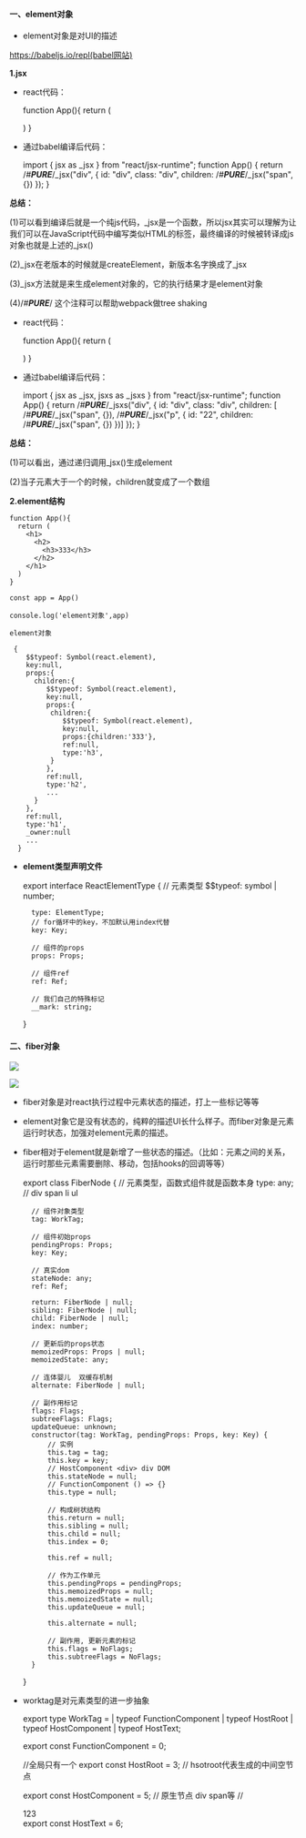 #### 一、element对象 ####

- element对象是对UI的描述

https://babeljs.io/repl(babel网站)

**1.jsx**

- react代码：

	function App(){
	  return (
	    <div id="div" class="div">
	      <span></span>
	    </div>
	  )
	}

- 通过babel编译后代码：

	import { jsx as _jsx } from "react/jsx-runtime";
	function App() {
	  return /*#__PURE__*/_jsx("div", {
	    id: "div",
	    class: "div",
	    children: /*#__PURE__*/_jsx("span", {})
	  });
	}

**总结：**

   (1)可以看到编译后就是一个纯js代码，_jsx是一个函数，所以jsx其实可以理解为让我们可以在JavaScript代码中编写类似HTML的标签，最终编译的时候被转译成js对象也就是上述的_jsx()

   (2)_jsx在老版本的时候就是createElement，新版本名字换成了_jsx

   (3)_jsx方法就是来生成element对象的，它的执行结果才是element对象

   (4)/*#__PURE__*/ 这个注释可以帮助webpack做tree shaking


- react代码：
	
	function App(){
	  return (
	    <div id="div" class="div">
	      <span></span>
	      <p id="22">
	        <span></span>
	      </p>
	    </div>
	  )
	}

- 通过babel编译后代码：

	import { jsx as _jsx, jsxs as _jsxs } from "react/jsx-runtime";
	function App() {
	  return /*#__PURE__*/_jsxs("div", {
	    id: "div",
	    class: "div",
	    children: [
          /*#__PURE__*/_jsx("span", {}), 
          /*#__PURE__*/_jsx("p", {
	         id: "22",
	         children: /*#__PURE__*/_jsx("span", {})
	     })]
	  });
	}


**总结：**

   (1)可以看出，通过递归调用_jsx()生成element

   (2)当子元素大于一个的时候，children就变成了一个数组


**2.element结构**

	function App(){
	  return (
	    <h1>
          <h2>
            <h3>333</h3>
          </h2>
        </h1>
	  )
	}

    const app = App()

    console.log('element对象',app)

    element对象

     {
        $$typeof: Symbol(react.element),
        key:null,
        props:{
          children:{
             $$typeof: Symbol(react.element),
             key:null,
             props:{
	          children:{
	             $$typeof: Symbol(react.element),
	             key:null,
                 props:{children:'333'},
	             ref:null,
                 type:'h3',
              }
	         },
             ref:null,
             type:'h2',
             ...
          }
        },
        ref:null,
        type:'h1',
        _owner:null
        ...
      }


- **element类型声明文件**

	export interface ReactElementType {
	    // 元素类型
	    $$typeof: symbol | number;
	
	    type: ElementType;
	    // for循环中的key，不加默认用index代替
	    key: Key;
	
	    // 组件的props
	    props: Props;
	
	    // 组件ref
	    ref: Ref;
	
	    // 我们自己的特殊标记
	    __mark: string;
	}


#### 二、fiber对象 ####

![](./images/react1.png)

![](./images/react2.png)

- fiber对象是对react执行过程中元素状态的描述，打上一些标记等等

- element对象它是没有状态的，纯粹的描述UI长什么样子。而fiber对象是元素运行时状态，加强对element元素的描述。

- fiber相对于element就是新增了一些状态的描述。（比如：元素之间的关系，运行时那些元素需要删除、移动，包括hooks的回调等等）
	
	export class FiberNode {
	    // 元素类型，函数式组件就是函数本身
	    type: any;   // div span li ul
	
	    // 组件对象类型
	    tag: WorkTag;
	
	    // 组件初始props
	    pendingProps: Props;
	    key: Key;
	
	    // 真实dom
	    stateNode: any;
	    ref: Ref;
	
	    return: FiberNode | null;
	    sibling: FiberNode | null;
	    child: FiberNode | null;
	    index: number;
	
	    // 更新后的props状态
	    memoizedProps: Props | null;
	    memoizedState: any;
	
	    // 连体婴儿  双缓存机制
	    alternate: FiberNode | null;    
	
	    // 副作用标记
	    flags: Flags;
	    subtreeFlags: Flags;
	    updateQueue: unknown;
	    constructor(tag: WorkTag, pendingProps: Props, key: Key) {
	        // 实例
	        this.tag = tag;
	        this.key = key;
	        // HostComponent <div> div DOM
	        this.stateNode = null;
	        // FunctionComponent () => {}
	        this.type = null;
	
	        // 构成树状结构
	        this.return = null;
	        this.sibling = null;
	        this.child = null;
	        this.index = 0;
	
	        this.ref = null;
	
	        // 作为工作单元
	        this.pendingProps = pendingProps;
	        this.memoizedProps = null;
	        this.memoizedState = null;
	        this.updateQueue = null;
	
	        this.alternate = null;
	
	        // 副作用, 更新元素的标记
	        this.flags = NoFlags;
	        this.subtreeFlags = NoFlags;
	    }
	}

- worktag是对元素类型的进一步抽象

	export type WorkTag =
	    | typeof FunctionComponent
	    | typeof HostRoot
	    | typeof HostComponent
	    | typeof HostText;
	
	export const FunctionComponent = 0;

    //全局只有一个
	export const HostRoot = 3;   // hsotroot代表生成的中间空节点
	
	export const HostComponent = 5;   // 原生节点  div span等
	// <div>123</div>
	export const HostText = 6;